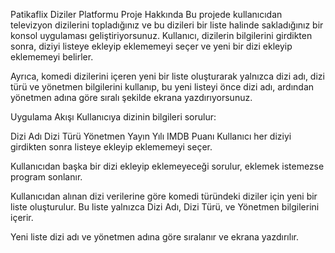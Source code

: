Patikaflix Diziler Platformu
Proje Hakkında
Bu projede kullanıcıdan televizyon dizilerini topladığınız ve bu dizileri bir liste halinde sakladığınız bir konsol uygulaması geliştiriyorsunuz. Kullanıcı, dizilerin bilgilerini girdikten sonra, diziyi listeye ekleyip eklememeyi seçer ve yeni bir dizi ekleyip eklememeyi belirler.

Ayrıca, komedi dizilerini içeren yeni bir liste oluşturarak yalnızca dizi adı, dizi türü ve yönetmen bilgilerini kullanıp, bu yeni listeyi önce dizi adı, ardından yönetmen adına göre sıralı şekilde ekrana yazdırıyorsunuz.

Uygulama Akışı
Kullanıcıya dizinin bilgileri sorulur:

Dizi Adı
Dizi Türü
Yönetmen
Yayın Yılı
IMDB Puanı
Kullanıcı her diziyi girdikten sonra listeye ekleyip eklememeyi seçer.

Kullanıcıdan başka bir dizi ekleyip eklemeyeceği sorulur, eklemek istemezse program sonlanır.

Kullanıcıdan alınan dizi verilerine göre komedi türündeki diziler için yeni bir liste oluşturulur. Bu liste yalnızca Dizi Adı, Dizi Türü, ve Yönetmen bilgilerini içerir.

Yeni liste dizi adı ve yönetmen adına göre sıralanır ve ekrana yazdırılır.
